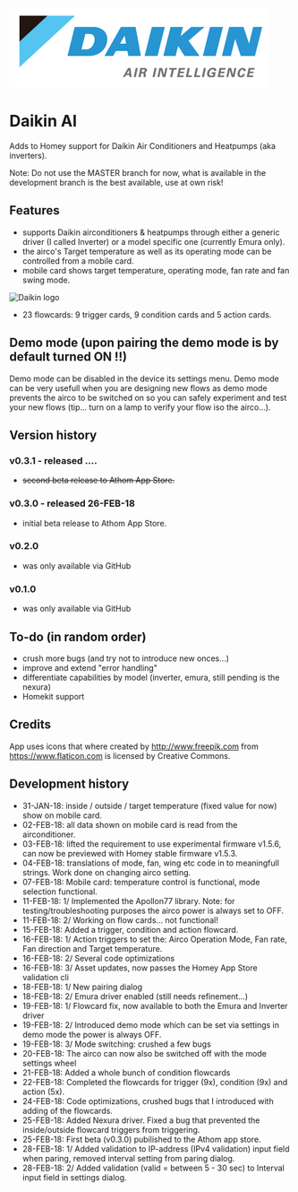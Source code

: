 
![Daikin logo](https://github.com/PeterEIER/nl.climate.daikin/raw/development/assets/images/Daikin-logo-wide.png)

# Daikin AI
Adds to Homey support for Daikin Air Conditioners and Heatpumps (aka inverters).

Note: Do not use the MASTER branch for now, what is available in the development branch is the best available, use at own risk!

## Features
- supports Daikin airconditioners & heatpumps through either a generic driver (I called Inverter) or a model specific one (currently Emura only).
- the airco's Target temperature as well as its operating mode can be controlled from a mobile card.
- mobile card shows target temperature, operating mode, fan rate and fan swing mode.

![Daikin logo](https://github.com/PeterEIER/nl.climate.daikin/raw/development/assets/images/mobilecard.png)

- 23 flowcards: 9 trigger cards, 9 condition cards and 5 action cards.

## Demo mode (upon pairing the demo mode is by default turned ON !!)
Demo mode can be disabled in the device its settings menu. Demo mode can be very usefull when you are designing new flows as demo mode prevents the airco to be switched on so you can safely experiment and test your new flows (tip... turn on a lamp to verify your flow iso the airco...).

## Version history
### v0.3.1 - released ....
- ~~second beta release to Athom App Store.~~

### v0.3.0 - released 26-FEB-18
- initial beta release to Athom App Store.

### v0.2.0
- was only available via GitHub

### v0.1.0
- was only available via GitHub

## To-do (in random order)
- crush more bugs (and try not to introduce new onces...)
- improve and extend "error handling"
- differentiate capabilities by model (inverter, emura, still pending is the nexura)
- Homekit support

## Credits
App uses icons that where created by http://www.freepik.com from https://www.flaticon.com is licensed by Creative Commons.

## Development history
- 31-JAN-18: inside / outside / target temperature (fixed value for now) show on mobile card.
- 02-FEB-18: all data shown on mobile card is read from the airconditioner.
- 03-FEB-18: lifted the requirement to use experimental firmware v1.5.6, can now be previewed with Homey stable firmware v1.5.3.
- 04-FEB-18: translations of mode, fan, wing etc code in to meaningfull strings. Work done on changing airco setting.
- 07-FEB-18: Mobile card: temperature control is functional, mode selection functional.
- 11-FEB-18: 1/ Implemented the Apollon77 library. Note: for testing/troubleshooting purposes the airco power is always set to OFF.
- 11-FEB-18: 2/ Working on flow cards... not functional!
- 15-FEB-18: Added a trigger, condition and action flowcard.
- 16-FEB-18: 1/ Action triggers to set the: Airco Operation Mode, Fan rate, Fan direction and Target temperature.
- 16-FEB-18: 2/ Several code optimizations
- 16-FEB-18: 3/ Asset updates, now passes the Homey App Store validation cli
- 18-FEB-18: 1/ New pairing dialog
- 18-FEB-18: 2/ Emura driver enabled (still needs refinement...)  
- 19-FEB-18: 1/ Flowcard fix, now available to both the Emura and Inverter driver
- 19-FEB-18: 2/ Introduced demo mode which can be set via settings in demo mode the power is always OFF.
- 19-FEB-18: 3/ Mode switching: crushed a few bugs
- 20-FEB-18: The airco can now also be switched off with the mode settings wheel
- 21-FEB-18: Added a whole bunch of condition flowcards
- 22-FEB-18: Completed the flowcards for trigger (9x), condition (9x) and action (5x).
- 24-FEB-18: Code optimizations, crushed bugs that I introduced with adding of the flowcards.
- 25-FEB-18: Added Nexura driver. Fixed a bug that prevented the inside/outside flowcard triggers from triggering.
- 25-FEB-18: First beta (v0.3.0) pubilished to the Athom app store.
- 28-FEB-18: 1/ Added validation to IP-address (IPv4 validation) input field when paring, removed interval setting from paring dialog.
- 28-FEB-18: 2/ Added validation (valid = between 5 - 30 sec) to Interval input field in settings dialog. 
